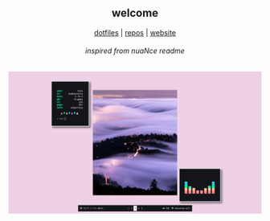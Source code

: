 <h2 align="center"> welcome </h2>

<div align="center">
	<a href="https://www.youtube.com/watch?v=dQw4w9WgXcQ">dotfiles</a>
	|
	<a href="https://github.com/TheRealKizu?tab=repositories">repos</a>
	|
	<a href="http://therealkizu.github.io">website</a>
</div>

<h6 align="center">inspired from nuaNce readme</h6>

![img](https://raw.githubusercontent.com/TheRealKizu/TheRealKizu/master/img/Screenshot-Jan08-07-17.png)
